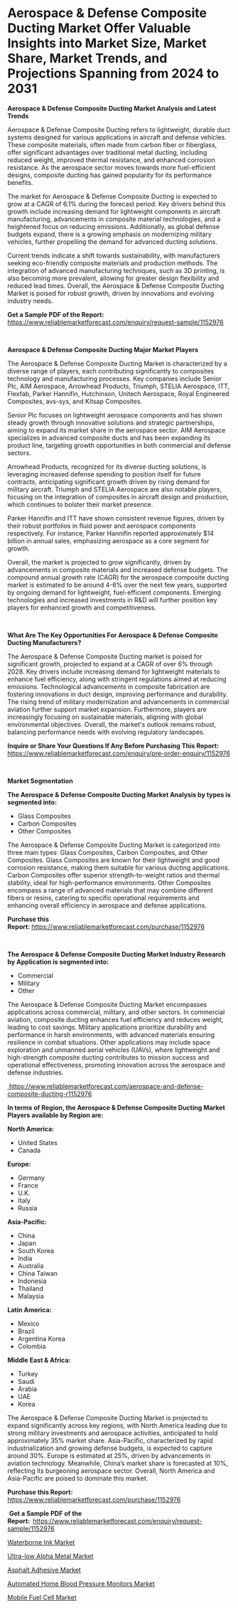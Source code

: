 <p><h1>Aerospace & Defense Composite Ducting Market Offer Valuable Insights into Market Size, Market Share, Market Trends, and Projections Spanning from 2024 to 2031</h1></p><p><strong>Aerospace & Defense Composite Ducting Market Analysis and Latest Trends</strong></p>
<p><p>Aerospace & Defense Composite Ducting refers to lightweight, durable duct systems designed for various applications in aircraft and defense vehicles. These composite materials, often made from carbon fiber or fiberglass, offer significant advantages over traditional metal ducting, including reduced weight, improved thermal resistance, and enhanced corrosion resistance. As the aerospace sector moves towards more fuel-efficient designs, composite ducting has gained popularity for its performance benefits.</p><p>The market for Aerospace & Defense Composite Ducting is expected to grow at a CAGR of 6.1% during the forecast period. Key drivers behind this growth include increasing demand for lightweight components in aircraft manufacturing, advancements in composite material technologies, and a heightened focus on reducing emissions. Additionally, as global defense budgets expand, there is a growing emphasis on modernizing military vehicles, further propelling the demand for advanced ducting solutions.</p><p>Current trends indicate a shift towards sustainability, with manufacturers seeking eco-friendly composite materials and production methods. The integration of advanced manufacturing techniques, such as 3D printing, is also becoming more prevalent, allowing for greater design flexibility and reduced lead times. Overall, the Aerospace & Defense Composite Ducting Market is poised for robust growth, driven by innovations and evolving industry needs.</p></p>
<p><strong>Get a Sample PDF of the Report:&nbsp;</strong> <a href="https://www.reliablemarketforecast.com/enquiry/request-sample/1152976">https://www.reliablemarketforecast.com/enquiry/request-sample/1152976</a></p>
<p>&nbsp;</p>
<p><strong>Aerospace & Defense Composite Ducting Major Market Players</strong></p>
<p><p>The Aerospace & Defense Composite Ducting Market is characterized by a diverse range of players, each contributing significantly to composites technology and manufacturing processes. Key companies include Senior Plc, AIM Aerospace, Arrowhead Products, Triumph, STELIA Aerospace, ITT, Flexfab, Parker Hannifin, Hutchinson, Unitech Aerospace, Royal Engineered Composites, avs-sys, and Kitsap Composites.</p><p>Senior Plc focuses on lightweight aerospace components and has shown steady growth through innovative solutions and strategic partnerships, aiming to expand its market share in the aerospace sector. AIM Aerospace specializes in advanced composite ducts and has been expanding its product line, targeting growth opportunities in both commercial and defense sectors. </p><p>Arrowhead Products, recognized for its diverse ducting solutions, is leveraging increased defense spending to position itself for future contracts, anticipating significant growth driven by rising demand for military aircraft. Triumph and STELIA Aerospace are also notable players, focusing on the integration of composites in aircraft design and production, which continues to bolster their market presence.</p><p>Parker Hannifin and ITT have shown consistent revenue figures, driven by their robust portfolios in fluid power and aerospace components respectively. For instance, Parker Hannifin reported approximately $14 billion in annual sales, emphasizing aerospace as a core segment for growth. </p><p>Overall, the market is projected to grow significantly, driven by advancements in composite materials and increased defense budgets. The compound annual growth rate (CAGR) for the aerospace composite ducting market is estimated to be around 4-6% over the next few years, supported by ongoing demand for lightweight, fuel-efficient components. Emerging technologies and increased investments in R&D will further position key players for enhanced growth and competitiveness.</p></p>
<p>&nbsp;</p>
<p><strong>What Are The Key Opportunities For Aerospace & Defense Composite Ducting Manufacturers?</strong></p>
<p><p>The Aerospace & Defense Composite Ducting market is poised for significant growth, projected to expand at a CAGR of over 6% through 2028. Key drivers include increasing demand for lightweight materials to enhance fuel efficiency, along with stringent regulations aimed at reducing emissions. Technological advancements in composite fabrication are fostering innovations in duct design, improving performance and durability. The rising trend of military modernization and advancements in commercial aviation further support market expansion. Furthermore, players are increasingly focusing on sustainable materials, aligning with global environmental objectives. Overall, the market's outlook remains robust, balancing performance needs with evolving regulatory landscapes.</p></p>
<p><strong>Inquire or Share Your Questions If Any Before Purchasing This Report:</strong> <a href="https://www.reliablemarketforecast.com/enquiry/pre-order-enquiry/1152976">https://www.reliablemarketforecast.com/enquiry/pre-order-enquiry/1152976</a></p>
<p>&nbsp;</p>
<p><strong>Market Segmentation</strong></p>
<p><strong>The Aerospace & Defense Composite Ducting Market Analysis by types is segmented into:</strong></p>
<p><ul><li>Glass Composites</li><li>Carbon Composites</li><li>Other Composites</li></ul></p>
<p><p>The Aerospace & Defense Composite Ducting Market is categorized into three main types: Glass Composites, Carbon Composites, and Other Composites. Glass Composites are known for their lightweight and good corrosion resistance, making them suitable for various ducting applications. Carbon Composites offer superior strength-to-weight ratios and thermal stability, ideal for high-performance environments. Other Composites encompass a range of advanced materials that may combine different fibers or resins, catering to specific operational requirements and enhancing overall efficiency in aerospace and defense applications.</p></p>
<p><strong>Purchase this Report:&nbsp;</strong><a href="https://www.reliablemarketforecast.com/purchase/1152976">https://www.reliablemarketforecast.com/purchase/1152976</a></p>
<p>&nbsp;</p>
<p><strong>The Aerospace & Defense Composite Ducting Market Industry Research by Application is segmented into:</strong></p>
<p><ul><li>Commercial</li><li>Military</li><li>Other</li></ul></p>
<p><p>The Aerospace & Defense Composite Ducting Market encompasses applications across commercial, military, and other sectors. In commercial aviation, composite ducting enhances fuel efficiency and reduces weight, leading to cost savings. Military applications prioritize durability and performance in harsh environments, with advanced materials ensuring resilience in combat situations. Other applications may include space exploration and unmanned aerial vehicles (UAVs), where lightweight and high-strength composite ducting contributes to mission success and operational effectiveness, promoting innovation across the aerospace and defense industries.</p></p>
<p><a href="https://www.reliablemarketforecast.com/aerospace-and-defense-composite-ducting-r1152976">&nbsp;https://www.reliablemarketforecast.com/aerospace-and-defense-composite-ducting-r1152976</a></p>
<p><strong>In terms of Region, the Aerospace & Defense Composite Ducting Market Players available by Region are:</strong></p>
<p>
    <p> <strong> North America: </strong>
        <ul>
            <li>United States</li>
            <li>Canada</li>
        </ul>
        </p> 
    <p> <strong> Europe: </strong>
        <ul>
            <li>Germany</li>
            <li>France</li>
            <li>U.K.</li>
            <li>Italy</li>
            <li>Russia</li>
        </ul>
        </p> 
    <p> <strong> Asia-Pacific: </strong>
        <ul>
            <li>China</li>
            <li>Japan</li>
            <li>South Korea</li>
            <li>India</li>
            <li>Australia</li>
            <li>China Taiwan</li>
            <li>Indonesia</li>
            <li>Thailand</li>
            <li>Malaysia</li>
        </ul>
        </p> 
    <p> <strong> Latin America: </strong>
        <ul>
            <li>Mexico</li>
            <li>Brazil</li>
            <li>Argentina Korea</li>
            <li>Colombia</li>
        </ul>
        </p> 
    <p> <strong> Middle East & Africa: </strong>
        <ul>
            <li>Turkey</li>
            <li>Saudi</li>
            <li>Arabia</li>
            <li>UAE</li>
            <li>Korea</li>
        </ul>
    </p>
    </p>
<p><p>The Aerospace & Defense Composite Ducting Market is projected to expand significantly across key regions, with North America leading due to strong military investments and aerospace activities, anticipated to hold approximately 35% market share. Asia-Pacific, characterized by rapid industrialization and growing defense budgets, is expected to capture around 30%. Europe is estimated at 25%, driven by advancements in aviation technology. Meanwhile, China’s market share is forecasted at 10%, reflecting its burgeoning aerospace sector. Overall, North America and Asia-Pacific are poised to dominate this market.</p></p>
<p><strong>Purchase this Report: </strong><a href="https://www.reliablemarketforecast.com/purchase/1152976">https://www.reliablemarketforecast.com/purchase/1152976</a></p>
<p>&nbsp;<strong>Get a Sample PDF of the Report:&nbsp;&nbsp;</strong><a href="https://www.reliablemarketforecast.com/enquiry/request-sample/1152976">https://www.reliablemarketforecast.com/enquiry/request-sample/1152976</a></p>
<p><strong></strong></p>
<p><p><a href="https://issuu.com/reportprime-2/docs/waterborne-ink-market-size-2030.ppt_f7d49181898967">Waterborne Ink Market</a></p><p><a href="https://issuu.com/reportprime-2/docs/ultra-low-alpha-metal-market-size-2_d5682099e66280">Ultra-low Alpha Metal Market</a></p><p><a href="https://www.linkedin.com/pulse/asphalt-adhesive-market-global-regional-analysis-2024-2031-h72nf?trackingId=EpDba87sQF2GjgtigF2q1g%3D%3D">Asphalt Adhesive Market</a></p><p><a href="https://github.com/CliffMedina6/Market-Research-Report-List-6/blob/main/automated-home-blood-pressure-monitors-market.md">Automated Home Blood Pressure Monitors Market</a></p><p><a href="https://www.linkedin.com/pulse/mobile-fuel-cell-market-insights-product-type-application-0xfie?trackingId=Mq%2FlOg24TlqvCAVxe7O8ZA%3D%3D">Mobile Fuel Cell Market</a></p></p>